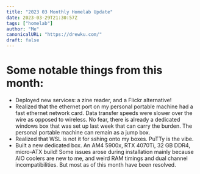 ```yaml
---
title: "2023 03 Monthly Homelab Update"
date: 2023-03-29T21:30:57Z
tags: ["homelab"]
author: "Me"
canonicalURL: "https://drewku.com/"
draft: false
---
```


# Some notable things from this month:
- Deployed new services: a zine reader, and a Flickr alternative! 
- Realized that the ethernet port on my personal portable machine had a fast ethernet network card. Data transfer speeds were slower over the wire as opposed to wireless. No fear, there is already a dedicated windows box that was set up last week that can carry the burden. The personal portable machine can remain as a jump box. 
- Realized that WSL is not it for sshing onto my boxes. PuTTy is the vibe.
- Built a new dedicated box. An AM4 5900x, RTX 4070Ti, 32 GB DDR4, micro-ATX build! Some issues arose during installation mainly because AIO coolers are new to me, and weird RAM timings and dual channel incompatibilities. But most as of this month have been resolved.  
